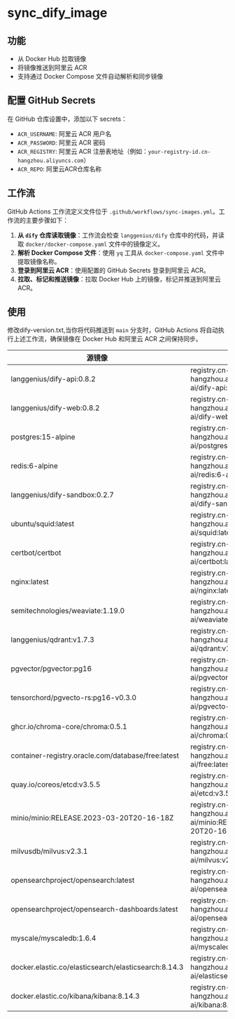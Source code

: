 # sync_dify_image

## 功能

- 从 Docker Hub 拉取镜像
- 将镜像推送到阿里云 ACR
- 支持通过 Docker Compose 文件自动解析和同步镜像

## 配置 GitHub Secrets

在 GitHub 仓库设置中，添加以下 secrets：

- `ACR_USERNAME`: 阿里云 ACR 用户名
- `ACR_PASSWORD`: 阿里云 ACR 密码
- `ACR_REGISTRY`: 阿里云 ACR 注册表地址（例如：`your-registry-id.cn-hangzhou.aliyuncs.com`）
- `ACR_REPO`: 阿里云ACR仓库名称

## 工作流

GitHub Actions 工作流定义文件位于 `.github/workflows/sync-images.yml`。工作流的主要步骤如下：

1. **从 `dify` 仓库读取镜像**：工作流会检查 `langgenius/dify` 仓库中的代码，并读取 `docker/docker-compose.yaml` 文件中的镜像定义。
2. **解析 Docker Compose 文件**：使用 `yq` 工具从 `docker-compose.yaml` 文件中提取镜像名称。
3. **登录到阿里云 ACR**：使用配置的 GitHub Secrets 登录到阿里云 ACR。
4. **拉取、标记和推送镜像**：拉取 Docker Hub 上的镜像，标记并推送到阿里云 ACR。

## 使用
修改dify-version.txt,当你将代码推送到 `main` 分支时，GitHub Actions 将自动执行上述工作流，确保镜像在 Docker Hub 和阿里云 ACR 之间保持同步。


| 源镜像                                          | 替换后镜像                                                     |
|-------------------------------------------------|----------------------------------------------------------------|
| langgenius/dify-api:0.8.2                       | registry.cn-hangzhou.aliyuncs.com/kenwood-ai/dify-api:0.8.2     |
| langgenius/dify-web:0.8.2                       | registry.cn-hangzhou.aliyuncs.com/kenwood-ai/dify-web:0.8.2     |
| postgres:15-alpine                              | registry.cn-hangzhou.aliyuncs.com/kenwood-ai/postgres:15-alpine  |
| redis:6-alpine                                  | registry.cn-hangzhou.aliyuncs.com/kenwood-ai/redis:6-alpine      |
| langgenius/dify-sandbox:0.2.7                   | registry.cn-hangzhou.aliyuncs.com/kenwood-ai/dify-sandbox:0.2.7 |
| ubuntu/squid:latest                             | registry.cn-hangzhou.aliyuncs.com/kenwood-ai/squid:latest |
| certbot/certbot                                 | registry.cn-hangzhou.aliyuncs.com/kenwood-ai/certbot:latest |
| nginx:latest                                    | registry.cn-hangzhou.aliyuncs.com/kenwood-ai/nginx:latest        |
| semitechnologies/weaviate:1.19.0                | registry.cn-hangzhou.aliyuncs.com/kenwood-ai/weaviate:1.19.0 |
| langgenius/qdrant:v1.7.3                        | registry.cn-hangzhou.aliyuncs.com/kenwood-ai/qdrant:v1.7.3      |
| pgvector/pgvector:pg16                          | registry.cn-hangzhou.aliyuncs.com/kenwood-ai/pgvector:pg16 |
| tensorchord/pgvecto-rs:pg16-v0.3.0              | registry.cn-hangzhou.aliyuncs.com/kenwood-ai/pgvecto-rs:pg16-v0.3.0 |
| ghcr.io/chroma-core/chroma:0.5.1                | registry.cn-hangzhou.aliyuncs.com/kenwood-ai/chroma:0.5.1 |
| container-registry.oracle.com/database/free:latest | registry.cn-hangzhou.aliyuncs.com/kenwood-ai/free:latest |
| quay.io/coreos/etcd:v3.5.5                      | registry.cn-hangzhou.aliyuncs.com/kenwood-ai/etcd:v3.5.5 |
| minio/minio:RELEASE.2023-03-20T20-16-18Z        | registry.cn-hangzhou.aliyuncs.com/kenwood-ai/minio:RELEASE.2023-03-20T20-16-18Z |
| milvusdb/milvus:v2.3.1                          | registry.cn-hangzhou.aliyuncs.com/kenwood-ai/milvus:v2.3.1 |
| opensearchproject/opensearch:latest             | registry.cn-hangzhou.aliyuncs.com/kenwood-ai/opensearch:latest |
| opensearchproject/opensearch-dashboards:latest  | registry.cn-hangzhou.aliyuncs.com/kenwood-ai/opensearch-dashboards:latest |
| myscale/myscaledb:1.6.4                         | registry.cn-hangzhou.aliyuncs.com/kenwood-ai/myscaledb:1.6.4 |
| docker.elastic.co/elasticsearch/elasticsearch:8.14.3 | registry.cn-hangzhou.aliyuncs.com/kenwood-ai/elasticsearch:8.14.3 |
| docker.elastic.co/kibana/kibana:8.14.3          | registry.cn-hangzhou.aliyuncs.com/kenwood-ai/kibana:8.14.3 |
